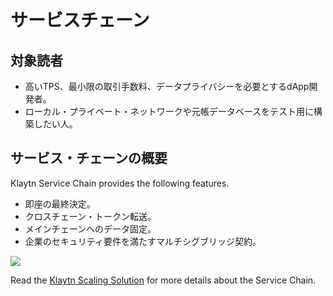 # サービスチェーン

## 対象読者<a id="intended-audience"></a>

- 高いTPS、最小限の取引手数料、データプライバシーを必要とするdApp開発者。
- ローカル・プライベート・ネットワークや元帳データベースをテスト用に構築したい人。

## サービス・チェーンの概要<a id="service-chain-overview"></a>

Klaytn Service Chain provides the following features.

- 即座の最終決定。
- クロスチェーン・トークン転送。
- メインチェーンへのデータ固定。
- 企業のセキュリティ要件を満たすマルチシグブリッジ契約。

![](/img/nodes/sc_connection.png)

Read the [Klaytn Scaling Solution](../../learn/scaling-solutions.md) for more details about the Service Chain.
